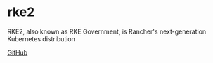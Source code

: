 # rke2

RKE2, also known as RKE Government, is Rancher's next-generation Kubernetes distribution

[GitHub](https://github.com/rancher/rke2)
